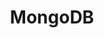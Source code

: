 ---
title: "MongoDB"
description: "A NoSQL document database."
icon: "fas fa-database"
pros:
  - "Flexible schema design, allowing for rapid iteration and evolving data structures."
  - "High scalability and performance for large volumes of data."
  - "Rich query language and support for various data types."
cons:
  - "Less suitable for applications requiring complex transactions or strong ACID compliance."
  - "Can consume more storage space compared to relational databases."
useCases:
  - "Content management systems."
  - "Real-time analytics and big data."
  - "Mobile and web applications with rapidly changing data requirements."
---